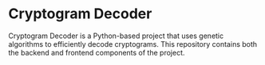 # Cryptogram Decoder

Cryptogram Decoder is a Python-based project that uses genetic algorithms to efficiently decode cryptograms. This repository contains both the backend and frontend components of the project.
